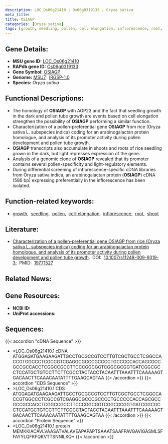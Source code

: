 ```yaml
---
description: LOC_Os06g21410 ; Os06g0319133 ; Oryza sativa
meta_title:
title: OSIAGP
categories: [Oryza sativa]
tags: [growth, seedling, pollen, cell elongation, inflorescence, root, shoot]
---
```


## Gene Details:
- **MSU gene ID:** [LOC_Os06g21410](http://rice.uga.edu/cgi-bin/ORF_infopage.cgi?orf=LOC_Os06g21410)  
- **RAPdb gene ID:** [Os06g0319133](https://rapdb.dna.affrc.go.jp/locus/?name=Os06g0319133)  
- **Gene Symbol:** <u>OSIAGP</u>
- **Genome:**  [MSU7](http://rice.uga.edu/),&nbsp;&nbsp;[IRGSP-1.0](https://rapdb.dna.affrc.go.jp/download/irgsp1.html)
- **Species:** *Oryza sativa*

## Functional Descriptions:
   - The homology of **OSIAGP** with AGP23 and the fact that seedling growth in the dark and pollen tube growth are events based on cell elongation strengthen the possibility of **OSIAGP** performing a similar function.
   - Characterization of a pollen-preferential gene **OSIAGP** from rice (Oryza sativa L. subspecies indica) coding for an arabinogalactan protein homologue, and analysis of its promoter activity during pollen development and pollen tube growth.
   - **OSIAGP** transcripts also accumulate in shoots and roots of rice seedling grown in the dark, but light represses expression of the gene.
   - Analysis of a genomic clone of **OSIAGP** revealed that its promoter contains several pollen-specificity and light-regulatory elements.
   - During differential screening of inflorescence-specific cDNA libraries from Oryza sativa indica, an arabinogalactan protein (**OSIAGP**) cDNA (586 bp) expressing preferentially in the inflorescence has been isolated.

## Function-related keywords:
   - [growth](/tags/growth/),&nbsp;&nbsp;[seedling](/tags/seedling/),&nbsp;&nbsp;[pollen](/tags/pollen/),&nbsp;&nbsp;[cell-elongation](/tags/cell-elongation/),&nbsp;&nbsp;[inflorescence](/tags/inflorescence/),&nbsp;&nbsp;[root](/tags/root/),&nbsp;&nbsp;[shoot](/tags/shoot/)

## Literature:
   - [Characterization of a pollen-preferential gene OSIAGP from rice (Oryza sativa L. subspecies indica) coding for an arabinogalactan protein homologue, and analysis of its promoter activity during pollen development and pollen tube growth](https://www.doi.org/10.1007/s11248-009-9319-3).&nbsp;&nbsp;DOI:&nbsp;&nbsp;[10.1007/s11248-009-9319-3](https://www.doi.org/10.1007/s11248-009-9319-3);&nbsp;&nbsp;PMID:&nbsp;&nbsp;[19771527](https://pubmed.ncbi.nlm.nih.gov/19771527/)

## Related News:

## Gene Resources:
- **NCBI ID:**  []()
- **UniProt accessions:** [](https://www.uniprot.org/uniprotkb//entry)

## Sequences:
{{< accordion "cDNA Sequence" >}}
- \>LOC_Os06g21410.1 cDNA
ATGGAGATGAAGAAGATTGCCTGCGCCGTCCTTGTCGCTGCCTCGGCCACCGTGGCCCTCGCCGTCGAGGCGCCCGCCCCTGCCCCCACCAGCGCCGCCGCCACCTCGGCCGCCTTCCCGGCGGTCGGCGCGGTGATCGGCGCCTCCATGCTGTCCTTCTTCGCCTACTACCTACAATTTAAATTTCAAAAAGTGACAACTTCAAACAATATTTTGAAGCAGTAA
{{< /accordion >}}
{{< accordion "CDS Sequence" >}}
- \>LOC_Os06g21410.1 CDS
ATGGAGATGAAGAAGATTGCCTGCGCCGTCCTTGTCGCTGCCTCGGCCACCGTGGCCCTCGCCGTCGAGGCGCCCGCCCCTGCCCCCACCAGCGCCGCCGCCACCTCGGCCGCCTTCCCGGCGGTCGGCGCGGTGATCGGCGCCTCCATGCTGTCCTTCTTCGCCTACTACCTACAATTTAAATTTCAAAAAGTGACAACTTCAAACAATATTTTGAAGCAGTAA
{{< /accordion >}}
{{< accordion "Protein Sequence" >}}
- \>LOC_Os06g21410.1 protein
MEMKKIACAVLVAASATVALAVEAPAPAPTSAAATSAAFPAVGAVIGASMLSFFAYYLQFKFQKVTTSNNILKQ*
{{< /accordion >}}
